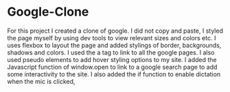 # Google-Clone

For this project I created a clone of google. I did not copy and paste, I styled the page myself by using dev tools to view relevant sizes and colors etc. I uses flexbox to layout the page and added stylings of border, backgrounds, shadows and colors. I used the a tag to link to all the google pages. I also used pseudo elements to add hover styling options to my site. I added the Javascript function of window.open to link to a google search page to add some interactivity to the site. I also added the if function to enable dictation when the mic is clicked,  
